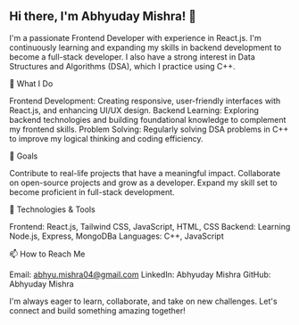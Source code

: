 ## Hi there, I'm Abhyuday Mishra! 👋

I'm a passionate Frontend Developer with experience in React.js. I'm continuously learning and expanding my skills in backend development to become a full-stack developer. I also have a strong interest in Data Structures and Algorithms (DSA), which I practice using C++.

🚀 What I Do

Frontend Development: Creating responsive, user-friendly interfaces with React.js, and enhancing UI/UX design.
Backend Learning: Exploring backend technologies and building foundational knowledge to complement my frontend skills.
Problem Solving: Regularly solving DSA problems in C++ to improve my logical thinking and coding efficiency.

🌟 Goals

Contribute to real-life projects that have a meaningful impact.
Collaborate on open-source projects and grow as a developer.
Expand my skill set to become proficient in full-stack development.

🔧 Technologies & Tools

Frontend: React.js, Tailwind CSS, JavaScript, HTML, CSS
Backend: Learning Node.js, Express, MongoDBa
Languages: C++, JavaScript


📫 How to Reach Me

Email: abhyu.mishra04@gmail.com
LinkedIn: Abhyuday Mishra
GitHub: Abhyuday Mishra

I'm always eager to learn, collaborate, and take on new challenges. Let's connect and build something amazing together!
